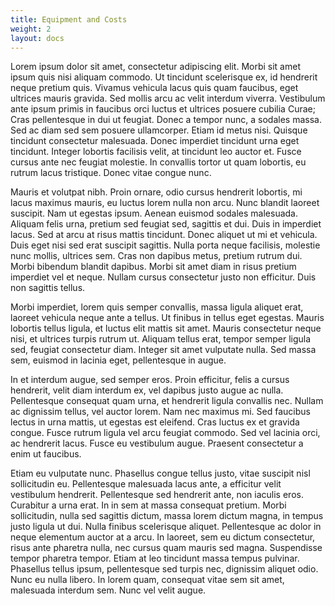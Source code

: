 ```yaml
---
title: Equipment and Costs
weight: 2
layout: docs
---
```


Lorem ipsum dolor sit amet, consectetur adipiscing elit. Morbi sit amet ipsum quis nisi aliquam commodo. Ut tincidunt scelerisque ex, id hendrerit neque pretium quis. Vivamus vehicula lacus quis quam faucibus, eget ultrices mauris gravida. Sed mollis arcu ac velit interdum viverra. Vestibulum ante ipsum primis in faucibus orci luctus et ultrices posuere cubilia Curae; Cras pellentesque in dui ut feugiat. Donec a tempor nunc, a sodales massa. Sed ac diam sed sem posuere ullamcorper. Etiam id metus nisi. Quisque tincidunt consectetur malesuada. Donec imperdiet tincidunt urna eget tincidunt. Integer lobortis facilisis velit, at tincidunt leo auctor et. Fusce cursus ante nec feugiat molestie. In convallis tortor ut quam lobortis, eu rutrum lacus tristique. Donec vitae congue nunc.

Mauris et volutpat nibh. Proin ornare, odio cursus hendrerit lobortis, mi lacus maximus mauris, eu luctus lorem nulla non arcu. Nunc blandit laoreet suscipit. Nam ut egestas ipsum. Aenean euismod sodales malesuada. Aliquam felis urna, pretium sed feugiat sed, sagittis et dui. Duis in imperdiet lacus. Sed at arcu at risus mattis tincidunt. Donec aliquet ut mi et vehicula. Duis eget nisi sed erat suscipit sagittis. Nulla porta neque facilisis, molestie nunc mollis, ultrices sem. Cras non dapibus metus, pretium rutrum dui. Morbi bibendum blandit dapibus. Morbi sit amet diam in risus pretium imperdiet vel et neque. Nullam cursus consectetur justo non efficitur. Duis non sagittis tellus.

Morbi imperdiet, lorem quis semper convallis, massa ligula aliquet erat, laoreet vehicula neque ante a tellus. Ut finibus in tellus eget egestas. Mauris lobortis tellus ligula, et luctus elit mattis sit amet. Mauris consectetur neque nisi, et ultrices turpis rutrum ut. Aliquam tellus erat, tempor semper ligula sed, feugiat consectetur diam. Integer sit amet vulputate nulla. Sed massa sem, euismod in lacinia eget, pellentesque in augue.

In et interdum augue, sed semper eros. Proin efficitur, felis a cursus hendrerit, velit diam interdum ex, vel dapibus justo augue ac nulla. Pellentesque consequat quam urna, et hendrerit ligula convallis nec. Nullam ac dignissim tellus, vel auctor lorem. Nam nec maximus mi. Sed faucibus lectus in urna mattis, ut egestas est eleifend. Cras luctus ex et gravida congue. Fusce rutrum ligula vel arcu feugiat commodo. Sed vel lacinia orci, ac hendrerit lacus. Fusce eu vestibulum augue. Praesent consectetur a enim ut faucibus.

Etiam eu vulputate nunc. Phasellus congue tellus justo, vitae suscipit nisl sollicitudin eu. Pellentesque malesuada lacus ante, a efficitur velit vestibulum hendrerit. Pellentesque sed hendrerit ante, non iaculis eros. Curabitur a urna erat. In in sem at massa consequat pretium. Morbi sollicitudin, nulla sed sagittis dictum, massa lorem dictum magna, in tempus justo ligula ut dui. Nulla finibus scelerisque aliquet. Pellentesque ac dolor in neque elementum auctor at a arcu. In laoreet, sem eu dictum consectetur, risus ante pharetra nulla, nec cursus quam mauris sed magna. Suspendisse tempor pharetra tempor. Etiam at leo tincidunt massa tempus pulvinar. Phasellus tellus ipsum, pellentesque sed turpis nec, dignissim aliquet odio. Nunc eu nulla libero. In lorem quam, consequat vitae sem sit amet, malesuada interdum sem. Nunc vel velit augue.